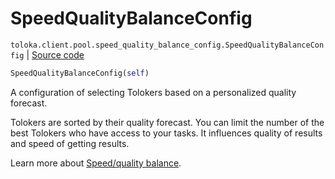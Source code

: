 # SpeedQualityBalanceConfig
`toloka.client.pool.speed_quality_balance_config.SpeedQualityBalanceConfig` | [Source code](https://github.com/Toloka/toloka-kit/blob/v1.2.3/src/client/pool/speed_quality_balance_config.py#L10)

```python
SpeedQualityBalanceConfig(self)
```

A configuration of selecting Tolokers based on a personalized quality forecast.


Tolokers are sorted by their quality forecast. You can limit the number of the best Tolokers who have access to your tasks.
It influences quality of results and speed of getting results.

Learn more about [Speed/quality balance](https://toloka.ai/docs/guide/adjust).


